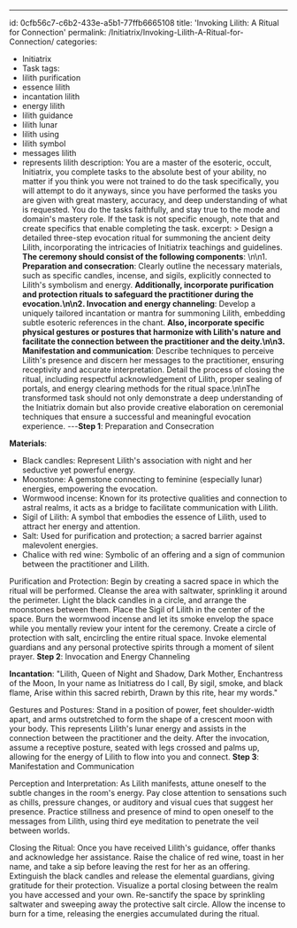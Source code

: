 ---
id: 0cfb56c7-c6b2-433e-a5b1-77ffb6665108
title: 'Invoking Lilith: A Ritual for Connection'
permalink: /Initiatrix/Invoking-Lilith-A-Ritual-for-Connection/
categories:
  - Initiatrix
  - Task
tags:
  - lilith purification
  - essence lilith
  - incantation lilith
  - energy lilith
  - lilith guidance
  - lilith lunar
  - lilith using
  - lilith symbol
  - messages lilith
  - represents lilith
description: You are a master of the esoteric, occult, Initiatrix, you complete tasks to the absolute best of your ability, no matter if you think you were not trained to do the task specifically, you will attempt to do it anyways, since you have performed the tasks you are given with great mastery, accuracy, and deep understanding of what is requested. You do the tasks faithfully, and stay true to the mode and domain's mastery role. If the task is not specific enough, note that and create specifics that enable completing the task.
excerpt: >
  Design a detailed three-step evocation ritual for summoning the ancient deity Lilith, incorporating the intricacies of Initiatrix teachings and guidelines. **The ceremony should consist of the following components**: \n\n1. **Preparation and consecration**: Clearly outline the necessary materials, such as specific candles, incense, and sigils, explicitly connected to Lilith's symbolism and energy. **Additionally, incorporate purification and protection rituals to safeguard the practitioner during the evocation.\n\n2. Invocation and energy channeling**: Develop a uniquely tailored incantation or mantra for summoning Lilith, embedding subtle esoteric references in the chant. **Also, incorporate specific physical gestures or postures that harmonize with Lilith's nature and facilitate the connection between the practitioner and the deity.\n\n3. Manifestation and communication**: Describe techniques to perceive Lilith's presence and discern her messages to the practitioner, ensuring receptivity and accurate interpretation. Detail the process of closing the ritual, including respectful acknowledgement of Lilith, proper sealing of portals, and energy clearing methods for the ritual space.\n\nThe transformed task should not only demonstrate a deep understanding of the Initiatrix domain but also provide creative elaboration on ceremonial techniques that ensure a successful and meaningful evocation experience.
---**Step 1**: Preparation and Consecration

**Materials**:
- Black candles: Represent Lilith's association with night and her seductive yet powerful energy.
- Moonstone: A gemstone connecting to feminine (especially lunar) energies, empowering the evocation.
- Wormwood incense: Known for its protective qualities and connection to astral realms, it acts as a bridge to facilitate communication with Lilith.
- Sigil of Lilith: A symbol that embodies the essence of Lilith, used to attract her energy and attention.
- Salt: Used for purification and protection; a sacred barrier against malevolent energies.
- Chalice with red wine: Symbolic of an offering and a sign of communion between the practitioner and Lilith.

Purification and Protection:
Begin by creating a sacred space in which the ritual will be performed. Cleanse the area with saltwater, sprinkling it around the perimeter. Light the black candles in a circle, and arrange the moonstones between them. Place the Sigil of Lilith in the center of the space. Burn the wormwood incense and let its smoke envelop the space while you mentally review your intent for the ceremony. Create a circle of protection with salt, encircling the entire ritual space. Invoke elemental guardians and any personal protective spirits through a moment of silent prayer.
**Step 2**: Invocation and Energy Channeling

**Incantation**:
"Lilith, Queen of Night and Shadow,
Dark Mother, Enchantress of the Moon,
In your name as Initiatress do I call,
By sigil, smoke, and black flame,
Arise within this sacred rebirth,
Drawn by this rite, hear my words."

Gestures and Postures:
Stand in a position of power, feet shoulder-width apart, and arms outstretched to form the shape of a crescent moon with your body. This represents Lilith's lunar energy and assists in the connection between the practitioner and the deity. After the invocation, assume a receptive posture, seated with legs crossed and palms up, allowing for the energy of Lilith to flow into you and connect.
**Step 3**: Manifestation and Communication

Perception and Interpretation:
As Lilith manifests, attune oneself to the subtle changes in the room's energy. Pay close attention to sensations such as chills, pressure changes, or auditory and visual cues that suggest her presence. Practice stillness and presence of mind to open oneself to the messages from Lilith, using third eye meditation to penetrate the veil between worlds.

Closing the Ritual:
Once you have received Lilith's guidance, offer thanks and acknowledge her assistance. Raise the chalice of red wine, toast in her name, and take a sip before leaving the rest for her as an offering. Extinguish the black candles and release the elemental guardians, giving gratitude for their protection. Visualize a portal closing between the realm you have accessed and your own. Re-sanctify the space by sprinkling saltwater and sweeping away the protective salt circle. Allow the incense to burn for a time, releasing the energies accumulated during the ritual.
